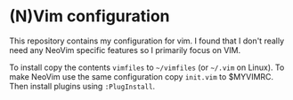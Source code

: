 # (N)Vim configuration

This repository contains my configuration for vim. I found that I don't
really need any NeoVim specific features so I primarily focus on VIM.

To install copy the contents `vimfiles` to `~/vimfiles` (or `~/.vim` on Linux).
To make NeoVim use the same configuration copy `init.vim` to $MYVIMRC.
Then install plugins using `:PlugInstall`.


